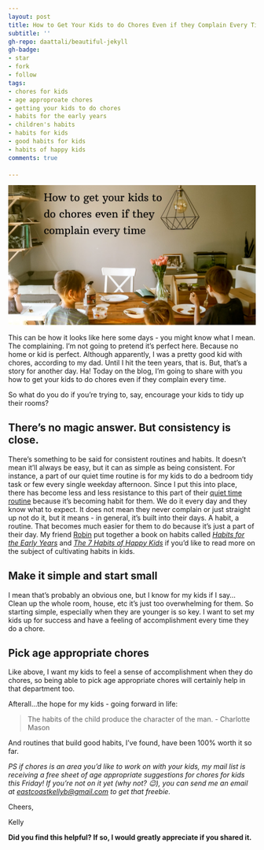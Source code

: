 ```yaml
---
layout: post
title: How to Get Your Kids to do Chores Even if they Complain Every Time
subtitle: ''
gh-repo: daattali/beautiful-jekyll
gh-badge:
- star
- fork
- follow
tags:
- chores for kids
- age approproate chores
- getting your kids to do chores
- habits for the early years
- children's habits
- habits for kids
- good habits for kids
- habits of happy kids
comments: true

---
```

![My kids eating breakfast at the table.](/uploads/20200623_212612_0000-1.png "kidsattable")

This can be how it looks like here some days - you might know what I mean. The complaining. I’m not going to pretend it’s perfect here. Because no home or kid is perfect. Although apparently, I was a pretty good kid with chores, according to my dad. Until I hit the teen years, that is. But, that’s a story for another day. Ha! Today on the blog, I’m going to share with you how to get your kids to do chores even if they complain every time.

So what do you do if you’re trying to, say, encourage your kids to tidy up their rooms?

## There’s no magic answer. But consistency is close.

There’s something to be said for consistent routines and habits. It doesn’t mean it’ll always be easy, but it can as simple as being consistent. For instance, a part of our quiet time routine is for my kids to do a bedroom tidy task or few every single weekday afternoon. Since I put this into place, there has become less and less resistance to this part of their [quiet time routine](https://www.eastcoastkelly.com/routines/2020/05/27/how-to-have-quiet-time-with-kids.html) because it’s becoming habit for them. We do it every day and they know what to expect. It does not mean they never complain or just straight up not do it, but it means - in general, it’s built into their days. A habit, a routine. That becomes much easier for them to do because it’s just a part of their day. My friend [Robin](https://www.instagram.com/mylittlerobins/) put together a book on habits called [_Habits for the Early Years_](https://mylittlerobins.com/habits-early-years-journal/) and [_The 7 Habits of Happy Kids_](https://www.eastcoastkelly.com/routines/cleaning%20&%20tidying/2020/06/24/how-to-get-your-kids-to-do-chores-even-if-they-complain-every-time.html) if you’d like to read more on the subject of cultivating habits in kids.

## Make it simple and start small

I mean that’s probably an obvious one, but I know for my kids if I say… Clean up the whole room, house, etc it’s just too overwhelming for them. So starting simple, especially when they are younger is so key. I want to set my kids up for success and have a feeling of accomplishment every time they do a chore.

## Pick age appropriate chores

Like above, I want my kids to feel a sense of accomplishment when they do chores, so being able to pick age appropriate chores will certainly help in that department too.

Afterall…the hope for my kids - going forward in life:

> The habits of the child produce the character of the man. - Charlotte Mason

And routines that build good habits, I’ve found, have been 100% worth it so far.

_PS if chores is an area you’d like to work on with your kids, my mail list is receiving a free sheet of age appropriate suggestions for chores for kids this Friday! If you’re not on it yet (why not? 😉), you can send me an email at_ [_eastcoastkellyb@gmail.com_](mailto:eastcoastkellyb@gmail.com) _to get that freebie._

Cheers,

Kelly

**Did you find this helpful? If so, I would greatly appreciate if you shared it.**